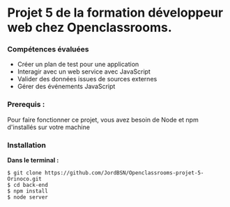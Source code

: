 # Projet 5 de la formation développeur web chez Openclassrooms.

### Compétences évaluées
- Créer un plan de test pour une application
- Interagir avec un web service avec JavaScript
- Valider des données issues de sources externes
- Gérer des événements JavaScript

### Prerequis :
Pour faire fonctionner ce projet, vous avez besoin de Node et npm d'installés sur votre machine

### Installation

**Dans le terminal :**
```
$ git clone https://github.com/JordBSN/Openclassrooms-projet-5-Orinoco.git 
$ cd back-end
$ npm install
$ node server
```


